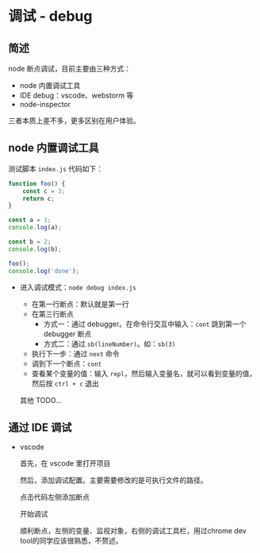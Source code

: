 # 调试 - debug

## 简述

node 断点调试，目前主要由三种方式：

+   node 内置调试工具
+   IDE debug：vscode、webstorm 等
+   node-inspector

三者本质上差不多，更多区别在用户体验。

## node 内置调试工具

测试脚本 `index.js` 代码如下：

```js
function foo() {
    const c = 3;
    return c;
}

const a = 1;
console.log(a);

const b = 2;
console.log(b);

foo();
console.log('done');
```

+   进入调试模式：`node debug index.js`

    +   在第一行断点：默认就是第一行
    +   在第三行断点
        +   方式一：通过 debugger。在命令行交互中输入：`cont` 跳到第一个 debugger 断点
        +   方式二：通过 `sb(lineNumber)`。如：`sb(3)`
    +   执行下一步：通过 `next` 命令
    +   调到下一个断点：`cont`
    +   查看某个变量的值：输入 `repl`，然后输入变量名，就可以看到变量的值，然后按 `ctrl + c` 退出

    其他 TODO...

## 通过 IDE 调试

+   vscode
    
    首先，在 vscode 里打开项目

    [](https://camo.githubusercontent.com/e2d2d327a8f7f9caeda1beffc5c502e9195f0cac/68747470733a2f2f7365676d656e746661756c742e636f6d2f696d672f6256434e466c)

    然后，添加调试配置。主要需要修改的是可执行文件的路径。

    [](https://camo.githubusercontent.com/ba148a860d0e2e344e284210850de4f013f42f45/68747470733a2f2f7365676d656e746661756c742e636f6d2f696d672f6256434e466d)

    点击代码左侧添加断点

    [](https://camo.githubusercontent.com/4163c78a1300e30f51062250d8631353e4e701c7/68747470733a2f2f7365676d656e746661756c742e636f6d2f696d672f6256434e4670)

    开始调试

    [](https://camo.githubusercontent.com/4fb98f38e38919dfcdccc413ed2ad6f0ee15c4ea/68747470733a2f2f7365676d656e746661756c742e636f6d2f696d672f6256434e4672)

    顺利断点，左侧的变量、监视对象，右侧的调试工具栏，用过chrome dev tool的同学应该很熟悉，不赘述。

    [](https://camo.githubusercontent.com/a83555cda12d1e15ba0f836a042f62e172b94dfe/68747470733a2f2f7365676d656e746661756c742e636f6d2f696d672f6256434e4673)

